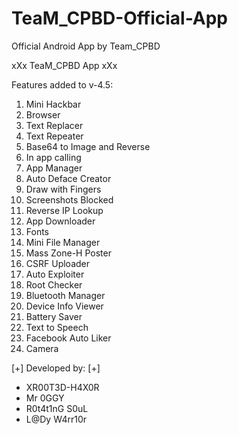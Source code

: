 # TeaM_CPBD-Official-App
Official Android App by Team_CPBD


xXx TeaM_CPBD App xXx
 

 
Features added to v-4.5:
1. Mini Hackbar
2. Browser
3. Text Replacer
4. Text Repeater
5. Base64 to Image and Reverse
6. In app calling
7. App Manager
8. Auto Deface Creator
9. Draw with Fingers
10. Screenshots Blocked
11. Reverse IP Lookup
12. App Downloader
13. Fonts
14. Mini File Manager
15. Mass Zone-H Poster
16. CSRF Uploader
17. Auto Exploiter
18. Root Checker
19. Bluetooth Manager
20. Device Info Viewer
21. Battery Saver
22. Text to Speech
23. Facebook Auto Liker
24. Camera



 

 
[+] Developed by: [+]


* XR00T3D-H4X0R
* Mr 0GGY
* R0t4t1nG S0uL 
* L@Dy W4rr10r
